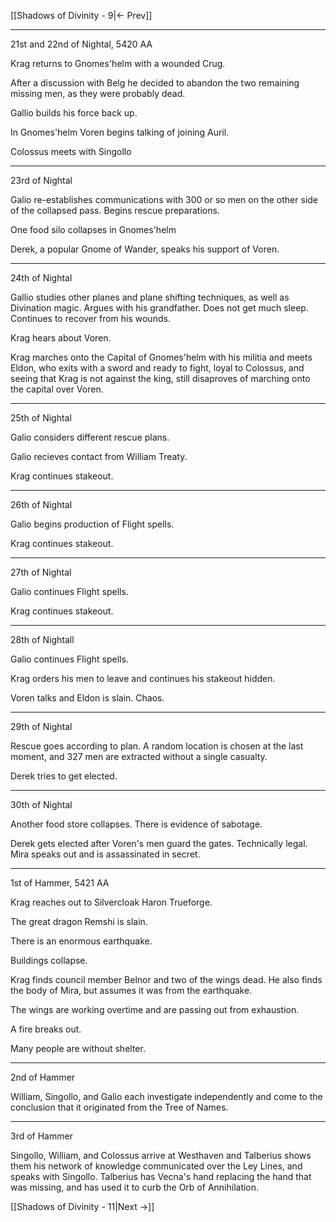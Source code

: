 [[Shadows of Divinity - 9|<- Prev]]

---
21st and 22nd of Nightal, 5420 AA

Krag returns to Gnomes'helm with a wounded Crug. 

After a discussion with Belg he decided to abandon the two remaining missing men, as they were probably dead.

Gallio builds his force back up.

In Gnomes'helm Voren begins talking of joining Auril.

Colossus meets with Singollo

---
23rd of Nightal

Galio re-establishes communications with 300 or so men on the other side of the collapsed pass. Begins rescue preparations.

One food silo collapses in Gnomes'helm

Derek, a popular Gnome of Wander, speaks his support of Voren.

---
24th of Nightal

Gallio studies other planes and plane shifting techniques, as well as Divination magic.
Argues with his grandfather. Does not get much sleep. Continues to recover from his wounds.

Krag hears about Voren. 

Krag marches onto the Capital of Gnomes'helm with his militia and meets Eldon, who exits with a sword and ready to fight, loyal to Colossus, and seeing that Krag is not against the king, still disaproves of marching onto the capital over Voren.

---
25th of Nightal

Galio considers different rescue plans.

Galio recieves contact from William Treaty. 

Krag continues stakeout.


---
26th of Nightal

Galio begins production of Flight spells.

Krag continues stakeout.

---
27th of Nightal

Galio continues Flight spells.

Krag continues stakeout.


---

28th of Nightall

Galio continues Flight spells.

Krag orders his men to leave and continues his stakeout hidden.

Voren talks and Eldon is slain. Chaos.

---
29th of Nightal

Rescue goes according to plan. A random location is chosen at the last moment, and 327 men are extracted without a single casualty.

Derek tries to get elected.

---
30th of Nightal

Another food store collapses. There is evidence of sabotage.

Derek gets elected after Voren's men guard the gates. Technically legal. Mira speaks out and is assassinated in secret.

---
1st of Hammer, 5421 AA

Krag reaches out to Silvercloak Haron Trueforge. 

The great dragon Remshi is slain.

There is an enormous earthquake. 

Buildings collapse.

Krag finds council member Belnor and two of the wings dead. He also finds the body of Mira, but assumes it was from the earthquake.

The wings are working overtime and are passing out from exhaustion.

A fire breaks out.

Many people are without shelter.

---
2nd of Hammer

William, Singollo, and Galio each investigate independently and come to the  conclusion that it originated from the Tree of Names.

---
3rd of Hammer

Singollo, William, and Colossus arrive at Westhaven and Talberius shows them his network of knowledge communicated over the Ley Lines, and speaks with Singollo. Talberius has Vecna's hand replacing the hand that was missing, and has used it to curb the Orb of Annihilation.

[[Shadows of Divinity - 11|Next ->]]